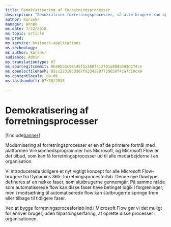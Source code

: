 ```yaml
---
title: Demokratisering af forretningsprocesser
description: "Demokratiser forretningsprocesser, så alle brugere kan oprette og køre procesnøglen til deres virksomhed."
author: KaranSr
manager: AnnBe
ms.date: 7/22/2018
ms.topic: article
ms.prod: 
ms.service: business-applications
ms.technology: 
ms.author: karansr
audience: Admin
ms.translationtype: HT
ms.sourcegitcommit: 0b40bb3c98145f5a260f412701a884a5936174ce
ms.openlocfilehash: 91cc22318cd3d7fa3342987730650f4ca7c10ca9
ms.contentlocale: da-dk
ms.lasthandoff: 07/18/2018

---
```

# <a name="democratize-business-processes"></a>Demokratisering af forretningsprocesser


[!include[banner](../../includes/banner.md)]

Modernisering af forretningsprocesser er en af de primære formål med platformen Virksomhedsprogrammer hos Microsoft, og Microsoft Flow er det tilbud, som kan få forretningsprocesser ud til alle medarbejderne i en organisation.

Vi introducerede tidligere et nyt vigtigt koncept for alle Microsoft Flow-brugere fra Dynamics 365: forretningsprocesforløb. Denne nye flowtype defineres af en række faser, som slutbrugerne gennemgår. På samme måde som automatiserede flow kan disse faser have betinget logik i forgreninger, men i modsætning til automatiserede flow kan slutbrugerne springe frem eller tilbage til tidligere faser.

Ved at bygge forretningsprocesforløb ind i Microsoft Flow gør vi det muligt for enhver bruger, uden tilpasningserfaring, at oprette disse processer i organisationen.

